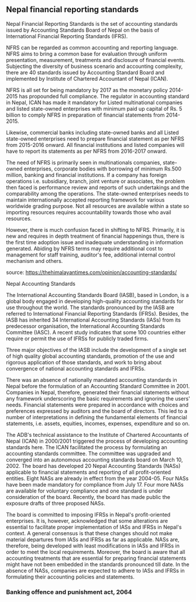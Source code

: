 ## Nepal financial reporting standards

Nepal Financial Reporting Standards is the set of accounting standards issued by Accounting Standards Board of Nepal on the basis of International Financial Reporting Standards (IFRS).

NFRS can be regarded as common accounting and reporting language. NFRS aims to bring a common base for evaluation through uniform presentation, measurement, treatments and disclosure of financial events. Subjecting the diversity of business scenario and accounting complexity, there are 40 standards issued by Accounting Standard Board and implemented by Institute of Chartered Accountant of Nepal (ICAN).

NFRS is all set for being mandatory by 2017 as the monetary policy 2014-2015 has propounded full compliance. The regulator in accounting standard in Nepal, ICAN has made it mandatory for Listed multinational companies and listed state-owned enterprises with minimum paid up capital of Rs. 5 billion to comply NFRS in preparation of financial statements from 2014-2015.

Likewise, commercial banks including state-owned banks and all Listed state-owned enterprises need to prepare financial statement as per NFRS from 2015-2016 onward. All financial institutions and listed companies will have to report its statements as per NFRS from 2016-2017 onward.

The need of NFRS is primarily seen in multinationals companies, state-owned enterprises, corporate bodies with borrowing of minimum Rs.500 million, banking and financial institutions. If a company has foreign operations i.e. subsidiary, branch, joint venture or associates, the problem then faced is performance review and reports of such undertakings and the comparability among the operations. The state-owned enterprises needs to maintain internationally accepted reporting framework for various worldwide grading purpose. Not all resources are available within a state so importing resources requires accountability towards those who avail resources.

However, there is much confusion faced in shifting to NFRS. Primarily, it is new and requires in depth treatment of financial happenings thus, there is the first time adoption issue and inadequate understanding in information generated. Abiding by NFRS terms may require additional cost to management for staff training, auditor's fee, additional internal control mechanism and others.

source: https://thehimalayantimes.com/opinion/accounting-standards/

Nepal Accounting Standards

The International Accounting Standards Board (IASB), based in London, is a global body engaged in developing high-quality accounting standards for use throughout the world. The standards pronounced by the IASB are referred to International Financial Reporting Standards (IFRSs). Besides, the IASB has inherited 34 International Accounting Standards (IASs) from its predecessor organisation, the International Accounting Standards Committee (IASC). A recent study indicates that some 100 countries either require or permit the use of IFRSs for publicly traded firms.

Three major objectives of the IASB include the development of a single set of high quality global accounting standards, promotion of the use and rigorous application of those standards, and work to bring about convergence of national accounting standards and IFRSs.

There was an absence of nationally mandated accounting standards in Nepal before the formulation of an Accounting Standard Committee in 2001. Companies in Nepal, therefore, generated their financial statements without any framework underscoring the basic requirements and ignoring the users' needs. Financial statements were prepared in accordance with choices and preferences expressed by auditors and the board of directors. This led to a number of interpretations in defining the fundamental elements of financial statements, i.e. assets, equities, incomes, expenses, expenditure and so on.


The ADB's technical assistance to the Institute of Chartered Accountants of Nepal (ICAN) in 2000/2001 triggered the process of developing accounting standards here. The ICAN facilitated the process by formulating an accounting standards committee. The committee was upgraded and converged into an autonomous accounting standards board on March 10, 2002. The board has developed 20 Nepal Accounting Standards (NASs) applicable to financial statements and reporting of all profit-oriented entities. Eight NASs are already in effect from the year 2004-05. Four NASs have been made mandatory for compliance from July 17. Four more NASs are available for voluntary compliance and one standard is under consideration of the board. Recently, the board has made public the exposure drafts of three proposed NASs.

The board is committed to imposing IFRSs in Nepal's profit-oriented enterprises. It is, however, acknowledged that some alterations are essential to facilitate proper implementation of IASs and IFRSs in Nepal's context. A general consensus is that these changes should not make material departures from IASs and IFRSs as far as applicable. NASs are, therefore, being developed with least modifications in IASs and IFRSs in order to meet the local requirements. Moreover, the board is aware that all accounting treatments that are essential for preparing financial statements might have not been embedded in the standards pronounced till date. In the absence of NASs, companies are expected to adhere to IASs and IFRSs in formulating their accounting policies and statements.

### Banking offence and punishment act, 2064


